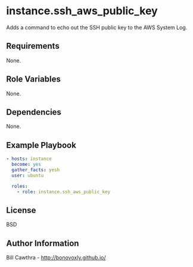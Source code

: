 instance.ssh_aws_public_key
=========

Adds a command to echo out the SSH public key to the AWS System Log.

Requirements
------------

None.

Role Variables
--------------

None.

Dependencies
------------

None.

Example Playbook
----------------

```yaml
- hosts: instance
  become: yes
  gather_facts: yesh
  user: ubuntu

  roles:
    - role: instance.ssh_aws_public_key
```

License
-------

BSD

Author Information
------------------

Bill Cawthra - http://bonovoxly.github.io/
